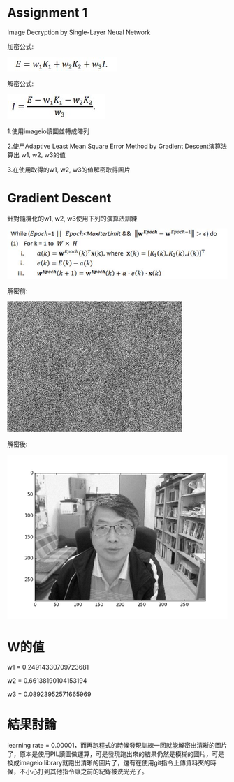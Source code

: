 # Assignment 1
Image Decryption by Single-Layer Neual Network

加密公式:

![image](https://github.com/72012123/ML2018_410321129/blob/master/Assignment1/image/%E5%85%AC%E5%BC%8F.JPG?raw=true)

解密公式:

![image](https://github.com/72012123/ML2018_410321129/blob/master/Assignment1/image/%E8%A7%A3%E5%AF%86.JPG?raw=true)

1.使用imageio讀圖並轉成陣列

2.使用Adaptive Least Mean Square Error Method by Gradient Descent演算法算出 w1, w2, w3的值

3.在使用取得的w1, w2, w3的值解密取得圖片

# Gradient Descent

針對隨機化的w1, w2, w3使用下列的演算法訓練

![image](https://github.com/72012123/ML2018_410321129/blob/master/Assignment1/image/%E8%99%9B%E6%93%AC%E7%A2%BC.JPG?raw=true)

解密前:

![image](https://github.com/72012123/ML2018_410321129/blob/master/Assignment1/image/Eprime.png?raw=true)

解密後:

![image](https://github.com/72012123/ML2018_410321129/blob/master/Assignment1/image/Eprime-decrypted.png?raw=true)

# W的值

w1 = 0.24914330709723681

w2 = 0.66138190104153194

w3 = 0.08923952571665969

# 結果討論

learning rate = 0.00001，而再跑程式的時候發現訓練一回就能解密出清晰的圖片了，原本是使用PIL讀圖做運算，可是發現跑出來的結果仍然是模糊的圖片，可是換成imageio library就跑出清晰的圖片了，還有在使用git指令上傳資料夾的時候，不小心打到其他指令讓之前的紀錄被洗光光了。
